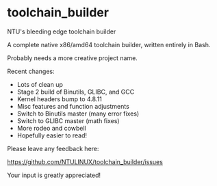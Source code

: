 # toolchain_builder
NTU's bleeding edge toolchain builder

A complete native x86/amd64 toolchain builder,
written entirely in Bash.

Probably needs a more creative project name.

Recent changes:
* Lots of clean up
* Stage 2 build of Binutils, GLIBC, and GCC
* Kernel headers bump to 4.8.11
* Misc features and function adjustments
* Switch to Binutils master (many error fixes)
* Switch to GLIBC master (math fixes)
* More rodeo and cowbell
* Hopefully easier to read!

Please leave any feedback here:

https://github.com/NTULINUX/toolchain_builder/issues

Your input is greatly appreciated!
